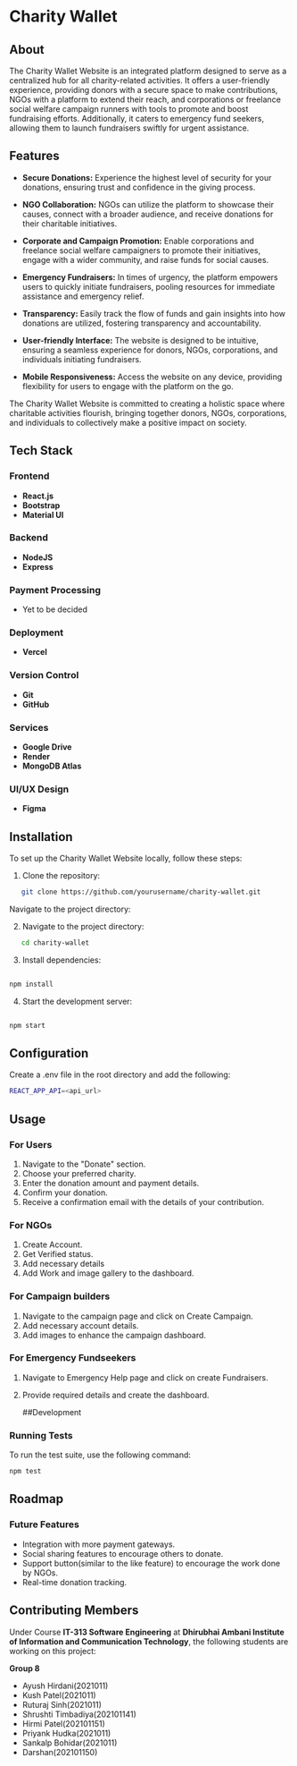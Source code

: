 # Charity Wallet 

## About

The Charity Wallet Website is an integrated platform designed to serve as a centralized hub for all charity-related activities. It offers a user-friendly experience, providing donors with a secure space to make contributions, NGOs with a platform to extend their reach, and corporations or freelance social welfare campaign runners with tools to promote and boost fundraising efforts. Additionally, it caters to emergency fund seekers, allowing them to launch fundraisers swiftly for urgent assistance.

## Features

- **Secure Donations:** Experience the highest level of security for your donations, ensuring trust and confidence in the giving process.

- **NGO Collaboration:** NGOs can utilize the platform to showcase their causes, connect with a broader audience, and receive donations for their charitable initiatives.

- **Corporate and Campaign Promotion:** Enable corporations and freelance social welfare campaigners to promote their initiatives, engage with a wider community, and raise funds for social causes.

- **Emergency Fundraisers:** In times of urgency, the platform empowers users to quickly initiate fundraisers, pooling resources for immediate assistance and emergency relief.

- **Transparency:** Easily track the flow of funds and gain insights into how donations are utilized, fostering transparency and accountability.

- **User-friendly Interface:** The website is designed to be intuitive, ensuring a seamless experience for donors, NGOs, corporations, and individuals initiating fundraisers.

- **Mobile Responsiveness:** Access the website on any device, providing flexibility for users to engage with the platform on the go.

The Charity Wallet Website is committed to creating a holistic space where charitable activities flourish, bringing together donors, NGOs, corporations, and individuals to collectively make a positive impact on society.

## Tech Stack

### Frontend

- **React.js**
- **Bootstrap**
- **Material UI**

### Backend

- **NodeJS**
- **Express**

### Payment Processing

- Yet to be decided

### Deployment

- **Vercel**

### Version Control

- **Git**
- **GitHub**

### Services

- **Google Drive**
- **Render**
- **MongoDB Atlas**

### UI/UX Design

- **Figma**

## Installation

To set up the Charity Wallet Website locally, follow these steps:

1. Clone the repository:

```bash
   git clone https://github.com/yourusername/charity-wallet.git

```

Navigate to the project directory:

2. Navigate to the project directory:

```bash
   cd charity-wallet
```

3. Install dependencies:

```bash

npm install

```

4. Start the development server:

```bash

npm start

```

## Configuration

Create a .env file in the root directory and add the following:

```bash
REACT_APP_API=<api_url>

```

## Usage

### For Users

1. Navigate to the "Donate" section.
2. Choose your preferred charity.
3. Enter the donation amount and payment details.
4. Confirm your donation.
5. Receive a confirmation email with the details of your contribution.

### For NGOs

1. Create Account.
2. Get Verified status.
3. Add necessary details
4. Add Work and image gallery to the dashboard.

### For Campaign builders

1. Navigate to the campaign page and click on Create Campaign.
2. Add necessary account details.
3. Add images to enhance the campaign dashboard.

### For Emergency Fundseekers

1. Navigate to Emergency Help page and click on create Fundraisers.
2. Provide required details and create the dashboard.

   ##Development

### Running Tests
To run the test suite, use the following command:

```bash
npm test

```
## Roadmap

### Future Features
- Integration with more payment gateways.
- Social sharing features to encourage others to donate.
- Support button(similar to the like feature) to encourage the work done by NGOs.
- Real-time donation tracking.

## Contributing Members

Under Course **IT-313 Software Engineering** at **Dhirubhai Ambani Institute of Information and Communication Technology**, the following students are working on this project:

**Group 8**
- Ayush Hirdani(2021011)
- Kush Patel(2021011)
- Ruturaj Sinh(2021011)
- Shrushti Timbadiya(202101141)
- Hirmi Patel(202101151)
- Priyank Hudka(2021011)
- Sankalp Bohidar(2021011)
- Darshan(202101150)
